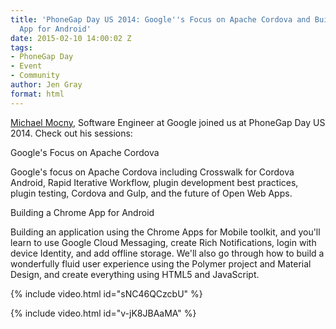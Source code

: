 ```yaml
---
title: 'PhoneGap Day US 2014: Google''s Focus on Apache Cordova and Building a Chrome
  App for Android'
date: 2015-02-10 14:00:02 Z
tags:
- PhoneGap Day
- Event
- Community
author: Jen Gray
format: html
---
```


[Michael Mocny](https://twitter.com/mmocny), Software Engineer at Google joined us at PhoneGap Day US 2014. Check out his sessions:

Google's Focus on Apache Cordova

Google's focus on Apache Cordova including Crosswalk for Cordova Android, Rapid Iterative Workflow, plugin development best practices, plugin testing, Cordova and Gulp, and the future of Open Web Apps.

Building a Chrome App for Android

Building an application using the Chrome Apps for Mobile toolkit, and you'll learn to use Google Cloud Messaging, create Rich Notifications, login with device Identity, and add offline storage. We'll also go through how to build a wonderfully fluid user experience using the Polymer project and Material Design, and create everything using HTML5 and JavaScript.

{% include video.html id="sNC46QCzcbU" %}

{% include video.html id="v-jK8JBAaMA" %}
